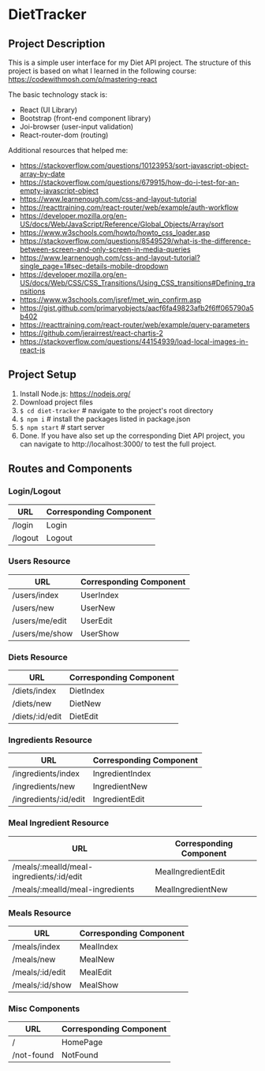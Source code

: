 # DietTracker

## Project Description
This is a simple user interface for my Diet API project. The structure of
this project is based on what I learned in the following course: https://codewithmosh.com/p/mastering-react

 The basic technology stack is:
* React (UI Library)
* Bootstrap (front-end component library)
* Joi-browser (user-input validation)
* React-router-dom (routing)

Additional resources that helped me:
* https://stackoverflow.com/questions/10123953/sort-javascript-object-array-by-date
* https://stackoverflow.com/questions/679915/how-do-i-test-for-an-empty-javascript-object
* https://www.learnenough.com/css-and-layout-tutorial
* https://reacttraining.com/react-router/web/example/auth-workflow
* https://developer.mozilla.org/en-US/docs/Web/JavaScript/Reference/Global_Objects/Array/sort
* https://www.w3schools.com/howto/howto_css_loader.asp
* https://stackoverflow.com/questions/8549529/what-is-the-difference-between-screen-and-only-screen-in-media-queries
* https://www.learnenough.com/css-and-layout-tutorial?single_page=1#sec-details-mobile-dropdown
* https://developer.mozilla.org/en-US/docs/Web/CSS/CSS_Transitions/Using_CSS_transitions#Defining_transitions
* https://www.w3schools.com/jsref/met_win_confirm.asp
* https://gist.github.com/primaryobjects/aacf6fa49823afb2f6ff065790a5b402
* https://reacttraining.com/react-router/web/example/query-parameters
* https://github.com/jerairrest/react-chartjs-2
* https://stackoverflow.com/questions/44154939/load-local-images-in-react-js


## Project Setup
1. Install Node.js: https://nodejs.org/
2. Download project files
3. ``` $ cd diet-tracker ``` # navigate to the project's root directory
4. ``` $ npm i ``` # install the packages listed in package.json
5. ``` $ npm start ``` # start server
6. Done. If you have also set up the corresponding Diet API project, you can navigate to http://localhost:3000/ to test the full project.

## Routes and Components
### Login/Logout
|URL|Corresponding Component|
|---|---|
/login|Login|
/logout|Logout|

### Users Resource
|URL|Corresponding Component|
|---|---|
/users/index|UserIndex|
/users/new|UserNew|
/users/me/edit|UserEdit|
/users/me/show|UserShow|

### Diets Resource
|URL|Corresponding Component|
|---|---|
/diets/index|DietIndex|
/diets/new|DietNew|
/diets/:id/edit|DietEdit|

### Ingredients Resource
|URL|Corresponding Component|
|---|---|
/ingredients/index|IngredientIndex|
/ingredients/new|IngredientNew|
/ingredients/:id/edit|IngredientEdit|

### Meal Ingredient Resource
|URL|Corresponding Component|
|---|---|
/meals/:mealId/meal-ingredients/:id/edit|MealIngredientEdit|
/meals/:mealId/meal-ingredients|MealIngredientNew|

### Meals Resource
|URL|Corresponding Component|
|---|---|
/meals/index|MealIndex|
/meals/new|MealNew|
/meals/:id/edit|MealEdit|
/meals/:id/show|MealShow|

### Misc Components
|URL|Corresponding Component|
|---|---|
/|HomePage|
/not-found|NotFound|

